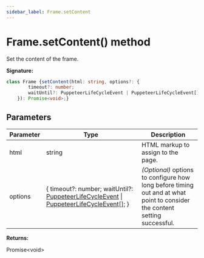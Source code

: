 ```yaml
---
sidebar_label: Frame.setContent
---
```

# Frame.setContent() method

Set the content of the frame.

**Signature:**

```typescript
class Frame {setContent(html: string, options?: {
        timeout?: number;
        waitUntil?: PuppeteerLifeCycleEvent | PuppeteerLifeCycleEvent[];
    }): Promise<void>;}
```

## Parameters

|  Parameter | Type | Description |
|  --- | --- | --- |
|  html | string | HTML markup to assign to the page. |
|  options | { timeout?: number; waitUntil?: [PuppeteerLifeCycleEvent](./puppeteer.puppeteerlifecycleevent.md) \| [PuppeteerLifeCycleEvent](./puppeteer.puppeteerlifecycleevent.md)\[\]; } | <i>(Optional)</i> options to configure how long before timing out and at what point to consider the content setting successful. |

**Returns:**

Promise&lt;void&gt;

